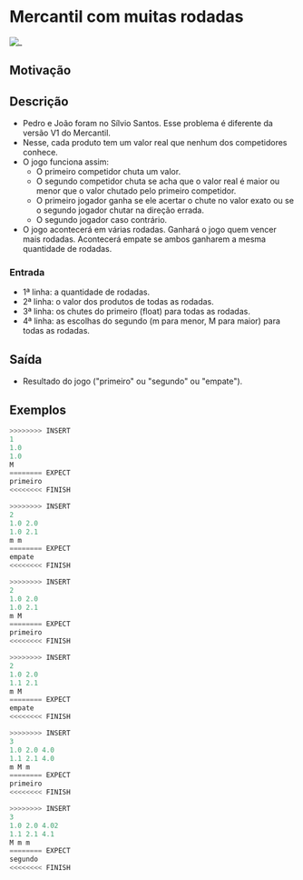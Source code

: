 # Mercantil com muitas rodadas

![_](https://raw.githubusercontent.com/qxcodefup/arcade/master/base/mercantil/cover.jpg)

## Motivação

## Descrição

- Pedro e João foram no Sílvio Santos. Esse problema é diferente da versão V1 do Mercantil.
- Nesse, cada produto tem um valor real que nenhum dos competidores conhece.
- O jogo funciona assim:
  - O primeiro competidor chuta um valor.
  - O segundo competidor chuta se acha que o valor real é maior ou menor que o valor chutado pelo primeiro competidor.
  - O primeiro jogador ganha se ele acertar o chute no valor exato ou se o segundo jogador chutar na direção errada.
  - O segundo jogador caso contrário.
- O jogo acontecerá em várias rodadas. Ganhará o jogo quem vencer mais rodadas. Acontecerá empate se ambos ganharem a mesma quantidade de rodadas.

### Entrada

- 1ª linha: a quantidade de rodadas.  
- 2ª linha: o valor dos produtos de todas as rodadas.
- 3ª linha: os chutes do primeiro (float) para todas as rodadas.
- 4ª linha: as escolhas do segundo (m para menor, M para maior) para todas as rodadas.  

## Saída

- Resultado do jogo ("primeiro" ou "segundo" ou "empate").

## Exemplos  

``` py
>>>>>>>> INSERT
1  
1.0  
1.0  
M  
======== EXPECT
primeiro
<<<<<<<< FINISH
```

```py
>>>>>>>> INSERT
2  
1.0 2.0  
1.0 2.1  
m m  
======== EXPECT
empate
<<<<<<<< FINISH
```

```py
>>>>>>>> INSERT  
2
1.0 2.0
1.0 2.1
m M
======== EXPECT
primeiro
<<<<<<<< FINISH
```

```py
>>>>>>>> INSERT
2
1.0 2.0
1.1 2.1
m M
======== EXPECT
empate
<<<<<<<< FINISH
```

```py
>>>>>>>> INSERT
3
1.0 2.0 4.0
1.1 2.1 4.0
m M m
======== EXPECT
primeiro
<<<<<<<< FINISH
```

```py
>>>>>>>> INSERT
3
1.0 2.0 4.02
1.1 2.1 4.1
M m m
======== EXPECT
segundo
<<<<<<<< FINISH
```
